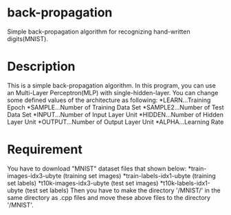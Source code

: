 # back-propagation
Simple back-propagation algorithm for recognizing hand-written digits(MNIST).

# Description
This is a simple back-propagation algorithm. In this program, you can use an Multi-Layer Perceptron(MLP) with single-hidden-layer.
You can change some defined values of the architecture as following:
*LEARN...Training Epoch
*SAMPLE...Number of Training Data Set
*SAMPLE2...Number of Test Data Set
*INPUT...Number of Input Layer Unit
*HIDDEN...Number of Hidden Layer Unit
*OUTPUT...Number of Output Layer Unit
*ALPHA...Learning Rate

# Requirement
You have to download "MNIST" dataset files that shown below:
*train-images-idx3-ubyte (training set images)
*train-labels-idx1-ubyte (training set labels)
*t10k-images-idx3-ubyte (test set images)
*t10k-labels-idx1-ubyte (test set labels)
Then you have to make the directory '/MNIST/' in the same directory as .cpp files and move these above files to the directory '/MNIST'.
